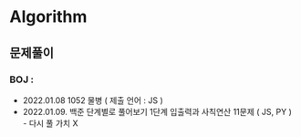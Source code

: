 # Algorithm

## 문제풀이

### BOJ :

- 2022.01.08 1052 물병 ( 제출 언어 : JS )
- 2022.01.09. 백준 단계별로 풀어보기 1단계 입출력과 사칙연산 11문제 ( JS, PY ) - 다시 풀 가치 X
